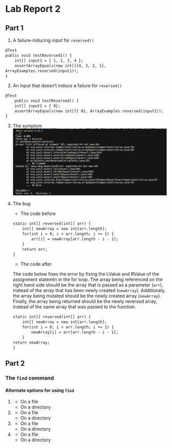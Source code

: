 # Lab Report 2 

## Part 1

1. A failure-inducing input for `reversed()`
```
@Test 
public void testReversed1() {
    int[] input1 = { 1, 2, 3, 4 };
    assertArrayEquals(new int[]{4, 3, 2, 1}, ArrayExamples.reversed(input1));
}
```

2. An input that doesn’t induce a failure for `reversed()`
```
@Test
    public void testReversed() {
    int[] input1 = { 0};
    assertArrayEquals(new int[]{ 0}, ArrayExamples.reversed(input1));
}
```

3. The symptom
![3a](./images/3a.png)

4. The bug

    - The code before 
    ```
    static int[] reversed(int[] arr) {
        int[] newArray = new int[arr.length];
        for(int i = 0; i < arr.length; i += 1) {
            arr[i] = newArray[arr.length - i - 1];
        }
        return arr;
    }
    ```
    - The code after 
    
    The code below fixes the error by fixing the LValue and RValue of the assignment statemtn in the for loop. The array being referenced on the right hand side should be the array that is passed as a parameter (`arr`), instead of the array that has been newly created (`newArray`). Additionaly, the array being mutated should be the newly created array (`newArray`). Finally, the array being returned should be the newly reversed array, instead of the same array that was passed to the function. 
    ```
    static int[] reversed(int[] arr) {
        int[] newArray = new int[arr.length];
        for(int i = 0; i < arr.length; i += 1) {
            newArray[i] = arr[arr.length - i - 1];
        }
    return newArray;
    }
    ```


## Part 2 

### The `find` command 
#### Alternate options for using `find`
1. 
    - On a file 
    - On a directory 
2. 
    - On a file 
    - On a directory
3. 
    - On a file 
    - On a directory
4. 
    - On a file 
    - On a directory


